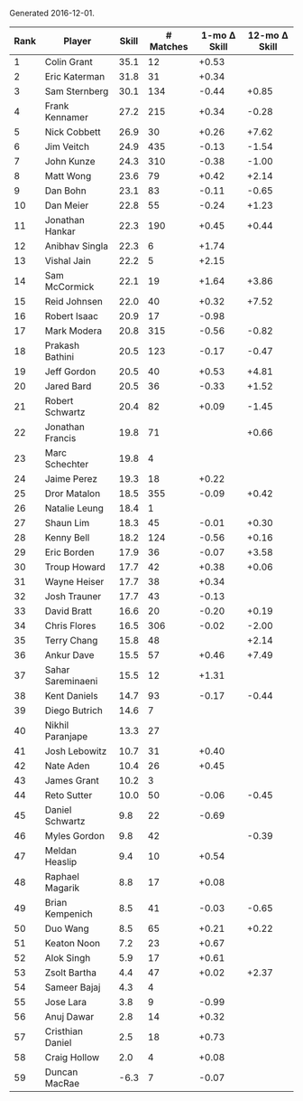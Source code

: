 Generated 2016-12-01.

| Rank | Player            | Skill | # Matches | 1-mo Δ Skill | 12-mo Δ Skill |
|------|-------------------|-------|-----------|--------------|---------------|
|    1 | Colin Grant       |  35.1 |        12 |        +0.53 |               |
|    2 | Eric Katerman     |  31.8 |        31 |        +0.34 |               |
|    3 | Sam Sternberg     |  30.1 |       134 |        -0.44 |         +0.85 |
|    4 | Frank Kennamer    |  27.2 |       215 |        +0.34 |         -0.28 |
|    5 | Nick Cobbett      |  26.9 |        30 |        +0.26 |         +7.62 |
|    6 | Jim Veitch        |  24.9 |       435 |        -0.13 |         -1.54 |
|    7 | John Kunze        |  24.3 |       310 |        -0.38 |         -1.00 |
|    8 | Matt Wong         |  23.6 |        79 |        +0.42 |         +2.14 |
|    9 | Dan Bohn          |  23.1 |        83 |        -0.11 |         -0.65 |
|   10 | Dan Meier         |  22.8 |        55 |        -0.24 |         +1.23 |
|   11 | Jonathan Hankar   |  22.3 |       190 |        +0.45 |         +0.44 |
|   12 | Anibhav Singla    |  22.3 |         6 |        +1.74 |               |
|   13 | Vishal Jain       |  22.2 |         5 |        +2.15 |               |
|   14 | Sam McCormick     |  22.1 |        19 |        +1.64 |         +3.86 |
|   15 | Reid Johnsen      |  22.0 |        40 |        +0.32 |         +7.52 |
|   16 | Robert Isaac      |  20.9 |        17 |        -0.98 |               |
|   17 | Mark Modera       |  20.8 |       315 |        -0.56 |         -0.82 |
|   18 | Prakash Bathini   |  20.5 |       123 |        -0.17 |         -0.47 |
|   19 | Jeff Gordon       |  20.5 |        40 |        +0.53 |         +4.81 |
|   20 | Jared Bard        |  20.5 |        36 |        -0.33 |         +1.52 |
|   21 | Robert Schwartz   |  20.4 |        82 |        +0.09 |         -1.45 |
|   22 | Jonathan Francis  |  19.8 |        71 |              |         +0.66 |
|   23 | Marc Schechter    |  19.8 |         4 |              |               |
|   24 | Jaime Perez       |  19.3 |        18 |        +0.22 |               |
|   25 | Dror Matalon      |  18.5 |       355 |        -0.09 |         +0.42 |
|   26 | Natalie Leung     |  18.4 |         1 |              |               |
|   27 | Shaun Lim         |  18.3 |        45 |        -0.01 |         +0.30 |
|   28 | Kenny Bell        |  18.2 |       124 |        -0.56 |         +0.16 |
|   29 | Eric Borden       |  17.9 |        36 |        -0.07 |         +3.58 |
|   30 | Troup Howard      |  17.7 |        42 |        +0.38 |         +0.06 |
|   31 | Wayne Heiser      |  17.7 |        38 |        +0.34 |               |
|   32 | Josh Trauner      |  17.7 |        43 |        -0.13 |               |
|   33 | David Bratt       |  16.6 |        20 |        -0.20 |         +0.19 |
|   34 | Chris Flores      |  16.5 |       306 |        -0.02 |         -2.00 |
|   35 | Terry Chang       |  15.8 |        48 |              |         +2.14 |
|   36 | Ankur Dave        |  15.5 |        57 |        +0.46 |         +7.49 |
|   37 | Sahar Sareminaeni |  15.5 |        12 |        +1.31 |               |
|   38 | Kent Daniels      |  14.7 |        93 |        -0.17 |         -0.44 |
|   39 | Diego Butrich     |  14.6 |         7 |              |               |
|   40 | Nikhil Paranjape  |  13.3 |        27 |              |               |
|   41 | Josh Lebowitz     |  10.7 |        31 |        +0.40 |               |
|   42 | Nate Aden         |  10.4 |        26 |        +0.45 |               |
|   43 | James Grant       |  10.2 |         3 |              |               |
|   44 | Reto Sutter       |  10.0 |        50 |        -0.06 |         -0.45 |
|   45 | Daniel Schwartz   |   9.8 |        22 |        -0.69 |               |
|   46 | Myles Gordon      |   9.8 |        42 |              |         -0.39 |
|   47 | Meldan Heaslip    |   9.4 |        10 |        +0.54 |               |
|   48 | Raphael Magarik   |   8.8 |        17 |        +0.08 |               |
|   49 | Brian Kempenich   |   8.5 |        41 |        -0.03 |         -0.65 |
|   50 | Duo Wang          |   8.5 |        65 |        +0.21 |         +0.22 |
|   51 | Keaton Noon       |   7.2 |        23 |        +0.67 |               |
|   52 | Alok Singh        |   5.9 |        17 |        +0.61 |               |
|   53 | Zsolt Bartha      |   4.4 |        47 |        +0.02 |         +2.37 |
|   54 | Sameer Bajaj      |   4.3 |         4 |              |               |
|   55 | Jose Lara         |   3.8 |         9 |        -0.99 |               |
|   56 | Anuj Dawar        |   2.8 |        14 |        +0.32 |               |
|   57 | Cristhian Daniel  |   2.5 |        18 |        +0.73 |               |
|   58 | Craig Hollow      |   2.0 |         4 |        +0.08 |               |
|   59 | Duncan MacRae     |  -6.3 |         7 |        -0.07 |               |